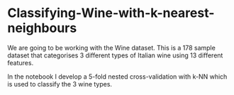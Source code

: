 # Classifying-Wine-with-k-nearest-neighbours
We are going to be working with the Wine dataset. This is a 178 sample dataset that categorises 3 different types of Italian wine using 13 different features. 

In the notebook I develop a 5-fold nested cross-validation with k-NN which is used to classify the 3 wine types.
